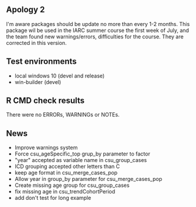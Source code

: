 ## Apology 2
I'm aware packages should be update no more than every 1-2 months. 
This package wil be used in the IARC summer course the first week of July, and the team found new warnings/errors, 
difficulties for the course. They are corrected in this version.

## Test environments
* local windows 10 (devel and release)
* win-builder (devel)

## R CMD check results
There were no ERRORs, WARNINGs or NOTEs. 

## News
* Improve warnings system
* Force csu_ageSpecific_top grup_by parameter to factor
* "year" accepted as variable name in csu_group_cases
* ICD grouping accepted other letters than C
* keep age format in csu_merge_cases_pop
* Allow year in group_by parameter for csu_merge_cases_pop
* Create missing age group for csu_group_cases
* fix missing age in csu_trendCohortPeriod
* add don't test for long example